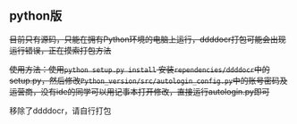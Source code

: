 ## python版

~~目前只有源码，只能在拥有Python环境的电脑上运行，ddddocr打包可能会出现运行错误，正在摸索打包方法~~

~~使用方法：使用``python setup.py install`` 安装``rependencies/ddddocr``中的setup.py，然后修改``Python_version/src/autologin_config.py``中的账号密码及运营商，没有ide的同学可以用记事本打开修改，直接运行autologin.py即可~~

移除了ddddocr，请自行打包
